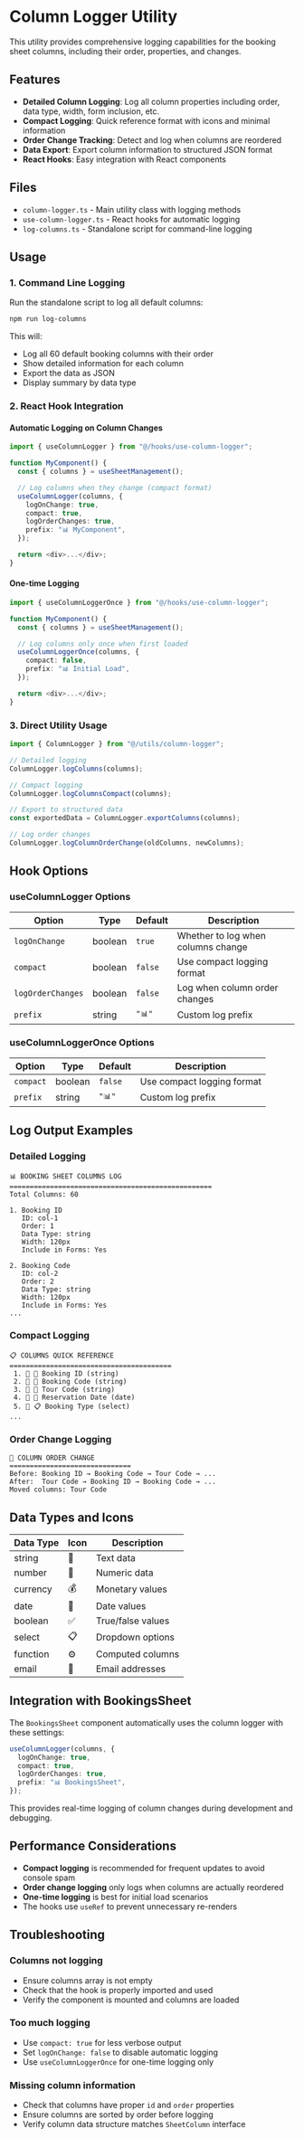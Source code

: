 # Column Logger Utility

This utility provides comprehensive logging capabilities for the booking sheet columns, including their order, properties, and changes.

## Features

- **Detailed Column Logging**: Log all column properties including order, data type, width, form inclusion, etc.
- **Compact Logging**: Quick reference format with icons and minimal information
- **Order Change Tracking**: Detect and log when columns are reordered
- **Data Export**: Export column information to structured JSON format
- **React Hooks**: Easy integration with React components

## Files

- `column-logger.ts` - Main utility class with logging methods
- `use-column-logger.ts` - React hooks for automatic logging
- `log-columns.ts` - Standalone script for command-line logging

## Usage

### 1. Command Line Logging

Run the standalone script to log all default columns:

```bash
npm run log-columns
```

This will:

- Log all 60 default booking columns with their order
- Show detailed information for each column
- Export the data as JSON
- Display summary by data type

### 2. React Hook Integration

#### Automatic Logging on Column Changes

```typescript
import { useColumnLogger } from "@/hooks/use-column-logger";

function MyComponent() {
  const { columns } = useSheetManagement();

  // Log columns when they change (compact format)
  useColumnLogger(columns, {
    logOnChange: true,
    compact: true,
    logOrderChanges: true,
    prefix: "📊 MyComponent",
  });

  return <div>...</div>;
}
```

#### One-time Logging

```typescript
import { useColumnLoggerOnce } from "@/hooks/use-column-logger";

function MyComponent() {
  const { columns } = useSheetManagement();

  // Log columns only once when first loaded
  useColumnLoggerOnce(columns, {
    compact: false,
    prefix: "📊 Initial Load",
  });

  return <div>...</div>;
}
```

### 3. Direct Utility Usage

```typescript
import { ColumnLogger } from "@/utils/column-logger";

// Detailed logging
ColumnLogger.logColumns(columns);

// Compact logging
ColumnLogger.logColumnsCompact(columns);

// Export to structured data
const exportedData = ColumnLogger.exportColumns(columns);

// Log order changes
ColumnLogger.logColumnOrderChange(oldColumns, newColumns);
```

## Hook Options

### useColumnLogger Options

| Option            | Type    | Default | Description                        |
| ----------------- | ------- | ------- | ---------------------------------- |
| `logOnChange`     | boolean | `true`  | Whether to log when columns change |
| `compact`         | boolean | `false` | Use compact logging format         |
| `logOrderChanges` | boolean | `false` | Log when column order changes      |
| `prefix`          | string  | `"📊"`  | Custom log prefix                  |

### useColumnLoggerOnce Options

| Option    | Type    | Default | Description                |
| --------- | ------- | ------- | -------------------------- |
| `compact` | boolean | `false` | Use compact logging format |
| `prefix`  | string  | `"📊"`  | Custom log prefix          |

## Log Output Examples

### Detailed Logging

```
📊 BOOKING SHEET COLUMNS LOG
==================================================
Total Columns: 60

1. Booking ID
   ID: col-1
   Order: 1
   Data Type: string
   Width: 120px
   Include in Forms: Yes

2. Booking Code
   ID: col-2
   Order: 2
   Data Type: string
   Width: 120px
   Include in Forms: Yes
...
```

### Compact Logging

```
📋 COLUMNS QUICK REFERENCE
========================================
 1. 📝 📝 Booking ID (string)
 2. 📝 📝 Booking Code (string)
 3. 📝 📝 Tour Code (string)
 4. 📝 📅 Reservation Date (date)
 5. 📝 📋 Booking Type (select)
...
```

### Order Change Logging

```
🔄 COLUMN ORDER CHANGE
==============================
Before: Booking ID → Booking Code → Tour Code → ...
After:  Tour Code → Booking ID → Booking Code → ...
Moved columns: Tour Code
```

## Data Types and Icons

| Data Type | Icon | Description       |
| --------- | ---- | ----------------- |
| string    | 📝   | Text data         |
| number    | 🔢   | Numeric data      |
| currency  | 💰   | Monetary values   |
| date      | 📅   | Date values       |
| boolean   | ✅   | True/false values |
| select    | 📋   | Dropdown options  |
| function  | ⚙️   | Computed columns  |
| email     | 📧   | Email addresses   |

## Integration with BookingsSheet

The `BookingsSheet` component automatically uses the column logger with these settings:

```typescript
useColumnLogger(columns, {
  logOnChange: true,
  compact: true,
  logOrderChanges: true,
  prefix: "📊 BookingsSheet",
});
```

This provides real-time logging of column changes during development and debugging.

## Performance Considerations

- **Compact logging** is recommended for frequent updates to avoid console spam
- **Order change logging** only logs when columns are actually reordered
- **One-time logging** is best for initial load scenarios
- The hooks use `useRef` to prevent unnecessary re-renders

## Troubleshooting

### Columns not logging

- Ensure columns array is not empty
- Check that the hook is properly imported and used
- Verify the component is mounted and columns are loaded

### Too much logging

- Use `compact: true` for less verbose output
- Set `logOnChange: false` to disable automatic logging
- Use `useColumnLoggerOnce` for one-time logging only

### Missing column information

- Check that columns have proper `id` and `order` properties
- Ensure columns are sorted by order before logging
- Verify column data structure matches `SheetColumn` interface
